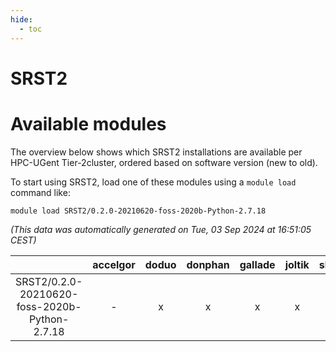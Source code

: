 ```yaml
---
hide:
  - toc
---
```


SRST2
=====

# Available modules


The overview below shows which SRST2 installations are available per HPC-UGent Tier-2cluster, ordered based on software version (new to old).

To start using SRST2, load one of these modules using a `module load` command like:

```shell
module load SRST2/0.2.0-20210620-foss-2020b-Python-2.7.18
```

*(This data was automatically generated on Tue, 03 Sep 2024 at 16:51:05 CEST)*  

| |accelgor|doduo|donphan|gallade|joltik|shinx|skitty|
| :---: | :---: | :---: | :---: | :---: | :---: | :---: | :---: |
|SRST2/0.2.0-20210620-foss-2020b-Python-2.7.18|-|x|x|x|x|-|x|
